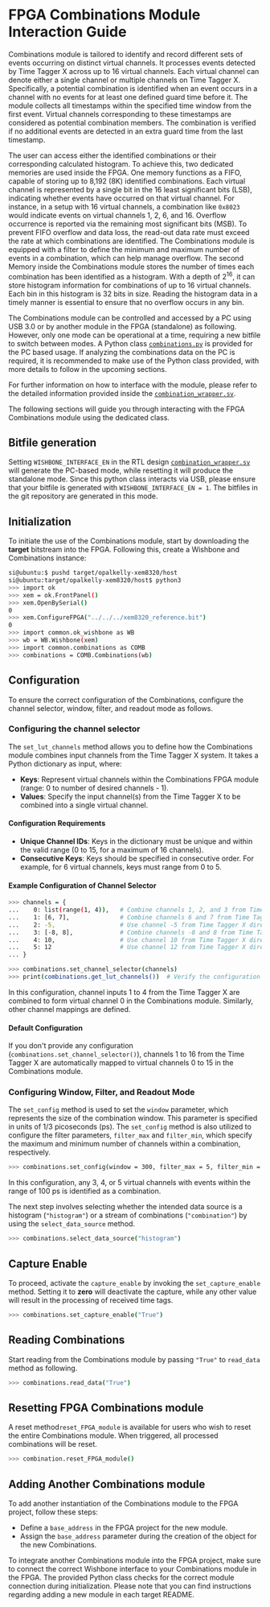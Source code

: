 # FPGA Combinations Module Interaction Guide

Combinations module is tailored to identify and record different sets of events occurring on distinct virtual channels. It processes events detected by Time Tagger X across up to 16 virtual channels. Each virtual channel can denote either a single channel or multiple channels on Time Tagger X. Specifically, a potential combination is identified when an event occurs in a channel with no events for at least one defined guard time before it. The module collects all timestamps within the specified time window from the first event. Virtual channels corresponding to these timestamps are considered as potential combination members. The combination is verified if no additional events are detected in an extra guard time from the last timestamp.

The user can access either the identified combinations or their corresponding calculated histogram. To achieve this, two dedicated memories are used inside the FPGA. One memory functions as a FIFO, capable of storing up to 8,192 (8K) identified combinations. Each virtual channel is represented by a single bit in the 16 least significant bits (LSB), indicating whether events have occurred on that virtual channel. For instance, in a setup with 16 virtual channels, a combination like `0x8023` would indicate events on virtual channels 1, 2, 6, and 16. Overflow occurrence is reported via the remaining most significant bits (MSB). To prevent FIFO overflow and data loss, the read-out data rate must exceed the rate at which combinations are identified. The Combinations module is equipped with a filter to define the minimum and maximum number of events in a combination, which can help manage overflow. The second Memory inside the Combinations module stores the number of times each combination has been identified as a histogram. With a depth of $2^{16}$, it can store histogram information for combinations of up to 16 virtual channels. Each bin in this histogram is 32 bits in size. Reading the histogram data in a timely manner is essential to ensure that no overflow occurs in any bin.

The Combinations module can be controlled and accessed by a PC using USB 3.0 or by another module in the FPGA (standalone) as following. However, only one mode can be operational at a time, requiring a new bitfile to switch between modes.
A Python class [`combinations.py`](./host/combinations.py) is provided for the PC based usage. If analyzing the combinations data on the PC is required, it is recommended to make use of the Python class provided, with more details to follow in the upcoming sections.

For further information on how to interface with the module, please refer to the detailed information provided inside the [`combination_wrapper.sv`](./hdl/combination/combination_wrapper.sv).

The following sections will guide you through interacting with the FPGA Combinations module using the dedicated class.

## Bitfile generation

Setting `WISHBONE_INTERFACE_EN` in the RTL design [`combination_wrapper.sv`](./hdl/combination/combination_wrapper.sv) will generate the PC-based mode, while resetting it will produce the standalone mode. Since this python class interacts via USB, please ensure that your bitfile is generated with `WISHBONE_INTERFACE_EN = 1`. The bitfiles in the git repository are generated in this mode.

## Initialization

To initiate the use of the Combinations module, start by downloading the **target** bitstream into the FPGA. Following this, create a Wishbone and Combinations instance:

``` sh
si@ubuntu:$ pushd target/opalkelly-xem8320/host
si@ubuntu:target/opalkelly-xem8320/host$ python3
>>> import ok
>>> xem = ok.FrontPanel()
>>> xem.OpenBySerial()
0
>>> xem.ConfigureFPGA("../../../xem8320_reference.bit")
0
>>> import common.ok_wishbone as WB
>>> wb = WB.Wishbone(xem)
>>> import common.combinations as COMB
>>> combinations = COMB.Combinations(wb)
```

## Configuration

To ensure the correct configuration of the Combinations, configure the channel selector, window, filter, and readout mode as follows.

### Configuring the channel selector

The `set_lut_channels` method allows you to define how the Combinations module combines input channels from the Time Tagger X system. It takes a Python dictionary as input, where:

- **Keys**: Represent virtual channels within the Combinations FPGA module (range: 0 to number of desired channels - 1).
- **Values**: Specify the input channel(s) from the Time Tagger X to be combined into a single virtual channel.

#### Configuration Requirements

- **Unique Channel IDs**: Keys in the dictionary must be unique and within the valid range (0 to 15, for a maximum of 16 channels).
- **Consecutive Keys**: Keys should be specified in consecutive order. For example, for 6 virtual channels, keys must range from 0 to 5.

#### Example Configuration of Channel Selector

``` sh
>>> channels = {
...    0: list(range(1, 4)),   # Combine channels 1, 2, and 3 from Time Tagger X
...    1: [6, 7],              # Combine channels 6 and 7 from Time Tagger X
...    2: -5,                  # Use channel -5 from Time Tagger X directly
...    3: [-8, 8],             # Combine channels -8 and 8 from Time Tagger X
...    4: 10,                  # Use channel 10 from Time Tagger X directly
...    5: 12                   # Use channel 12 from Time Tagger X directly
... }

>>> combinations.set_channel_selector(channels)
>>> print(combinations.get_lut_channels())  # Verify the configuration
```

In this configuration, channel inputs 1 to 4 from the Time Tagger X are combined to form virtual channel 0 in the Combinations module. Similarly, other channel mappings are defined.

#### Default Configuration

If you don't provide any configuration (`combinations.set_channel_selector()`), channels 1 to 16 from the Time Tagger X are automatically mapped to virtual channels 0 to 15 in the Combinations module.

### Configuring Window, Filter, and Readout Mode

The `set_config` method is used to set the `window` parameter, which represents the size of the combination window. This parameter is specified in units of 1/3 picoseconds (ps). The `set_config` method is also utilized to configure the filter parameters, `filter_max` and `filter_min`, which specify the maximum and minimum number of channels within a combination, respectively.

``` sh
>>> combinations.set_config(window = 300, filter_max = 5, filter_min = 3)
```

In this configuration, any 3, 4, or 5 virtual channels with events within the range of 100 ps is identified as a combination.

The next step involves selecting whether the intended data source is a histogram (`"histogram"`) or a stream of combinations (`"combination"`) by using the `select_data_source` method.

``` sh
>>> combinations.select_data_source("histogram")
```

## Capture Enable

To proceed, activate the `capture_enable` by invoking the `set_capture_enable` method. Setting it to **zero** will deactivate the capture, while any other value will result in the processing of received time tags.

``` sh
>>> combinations.set_capture_enable("True")
```

## Reading Combinations

Start reading from the Combinations module by passing `"True"` to `read_data` method as following.

``` sh
>>> combinations.read_data("True")
```

## Resetting FPGA Combinations module

A reset method`reset_FPGA_module` is available for users who wish to reset the entire Combinations module. When triggered, all processed combinations will be reset.

``` sh
>>> combination.reset_FPGA_module()
```

## Adding Another Combinations module

To add another instantiation of the Combinations module to the FPGA project, follow these steps:

- Define a `base_address` in the FPGA project for the new module.
- Assign the `base_address` parameter during the creation of the object for the new Combinations.

To integrate another Combinations module into the FPGA project, make sure to connect the correct Wishbone interface to your Combinations module in the FPGA. The provided Python class checks for the correct module connection during initialization. Please note that you can find instructions regarding adding a new module in each target README.
